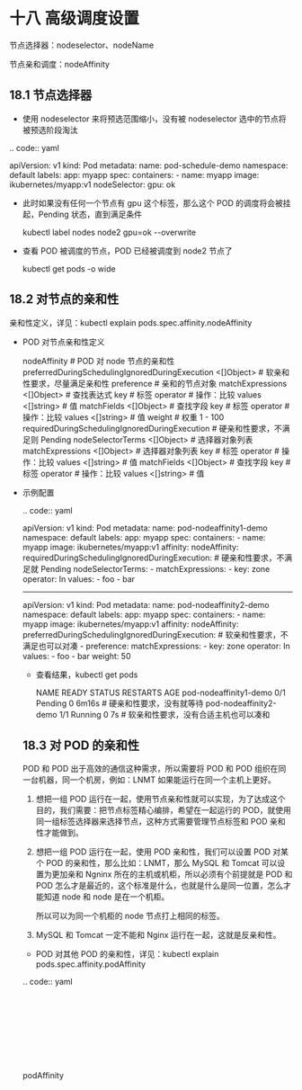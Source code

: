 
十八 高级调度设置
=================

节点选择器：nodeselector、nodeName

节点亲和调度：nodeAffinity

18.1 节点选择器
---------------

-  使用 nodeselector 来将预选范围缩小，没有被 nodeselector
   选中的节点将被预选阶段淘汰

.. code:: yaml

   apiVersion: v1
   kind: Pod
   metadata:
     name: pod-schedule-demo
     namespace: default
     labels:
       app: myapp
   spec:
     containers:
     - name: myapp
       image: ikubernetes/myapp:v1
     nodeSelector:
       gpu: ok

-  此时如果没有任何一个节点有 gpu 这个标签，那么这个 POD
   的调度将会被挂起，Pending 状态，直到满足条件



   kubectl label nodes node2 gpu=ok --overwrite

-  查看 POD 被调度的节点，POD 已经被调度到 node2 节点了



   kubectl get pods -o wide

18.2 对节点的亲和性
-------------------

亲和性定义，详见：kubectl explain pods.spec.affinity.nodeAffinity

-  POD 对节点亲和性定义



   nodeAffinity             <Object>                                # POD 对 node 节点的亲和性
     preferredDuringSchedulingIgnoredDuringExecution  <[]Object>    # 软亲和性要求，尽量满足亲和性
       preference           <Object>                                # 亲和的节点对象
         matchExpressions   <[]Object>                              # 查找表达式
           key              <string>                                # 标签
           operator         <string>                                # 操作：比较
           values           <[]string>                              # 值
         matchFields        <[]Object>                              # 查找字段
           key              <string>                                # 标签
           operator         <string>                                # 操作：比较
           values           <[]string>                              # 值
       weight               <integer>                               # 权重 1 - 100
     requiredDuringSchedulingIgnoredDuringExecution   <Object>      # 硬亲和性要求，不满足则 Pending
       nodeSelectorTerms    <[]Object>                              # 选择器对象列表
         matchExpressions   <[]Object>                              # 选择器对象列表
           key              <string>                                # 标签
           operator         <string>                                # 操作：比较
           values           <[]string>                              # 值
         matchFields        <[]Object>                              # 查找字段
           key              <string>                                # 标签
           operator         <string>                                # 操作：比较
           values           <[]string>                              # 值

-  示例配置

.. code:: yaml

   apiVersion: v1
   kind: Pod
   metadata:
     name: pod-nodeaffinity1-demo
     namespace: default
     labels:
       app: myapp
   spec:
     containers:
     - name: myapp
       image: ikubernetes/myapp:v1
     affinity:
       nodeAffinity:
         requiredDuringSchedulingIgnoredDuringExecution:        # 硬亲和性要求，不满足就 Pending
           nodeSelectorTerms:
           - matchExpressions:
             - key: zone
               operator: In
               values:
               - foo
               - bar

   ---
   apiVersion: v1
   kind: Pod
   metadata:
     name: pod-nodeaffinity2-demo
     namespace: default
     labels:
       app: myapp
   spec:
     containers:
     - name: myapp
       image: ikubernetes/myapp:v1
     affinity:
       nodeAffinity:
         preferredDuringSchedulingIgnoredDuringExecution:     # 软亲和性要求，不满足也可以对凑
         - preference:
             matchExpressions:
             - key: zone
               operator: In
               values:
               - foo
               - bar
           weight: 50

-  查看结果，kubectl get pods



   NAME                     READY   STATUS    RESTARTS   AGE
   pod-nodeaffinity1-demo   0/1     Pending   0          6m16s  # 硬亲和性要求，没有就等待
   pod-nodeaffinity2-demo   1/1     Running   0          7s     # 软亲和性要求，没有合适主机也可以凑和

18.3 对 POD 的亲和性
--------------------

POD 和 POD 出于高效的通信这种需求，所以需要将 POD 和 POD
组织在同一台机器，同一个机房，例如：LNMT 如果能运行在同一个主机上更好。

1. 想把一组 POD
   运行在一起，使用节点亲和性就可以实现，为了达成这个目的，我们需要：把节点标签精心编排，希望在一起运行的
   POD，就使用同一组标签选择器来选择节点，这种方式需要管理节点标签和 POD
   亲和性才能做到。

2. 想把一组 POD 运行在一起，使用 POD 亲和性，我们可以设置 POD 对某个 POD
   的亲和性，那么比如：LNMT，那么 MySQL 和 Tomcat 可以设置为更加亲和
   Ngninx 所在的主机或机柜，所以必须有个前提就是 POD 和 POD
   怎么才是最近的，这个标准是什么，也就是什么是同一位置，怎么才能知道
   node 和 node 是在一个机柜。

   所以可以为同一个机柜的 node 节点打上相同的标签。

3. MySQL 和 Tomcat 一定不能和 Nginx 运行在一起，这就是反亲和性。

-  POD 对其他 POD 的亲和性，详见：kubectl explain
   pods.spec.affinity.podAffinity

.. code:: yaml

   podAffinity                <Object>                              # POD 对其他 POD 的亲和性
     preferredDuringSchedulingIgnoredDuringExecution  <[]Object>    # 软性亲和性，尽量满足亲和性
       podAffinityTerm        <Object>                              # 亲和的 POD 对象
         labelSelector        <Object>                              # 标签选择器对象列表
           matchExpressions   <[]Object>                            # 标签选择器对象，选 POD 标签
             key              <string>                              # 标签
             operator         <string>                              # 操作：比较
             values           <[]string>                            # 值
           matchLabels        <map[string]string>                   # 集合标签选择器
         namespaces           <[]string>                            # 名称空间的列表
         topologyKey          <string>                              # 亲和判断条件
       weight                 <integer>                             # 权重 1 - 100
     requiredDuringSchedulingIgnoredDuringExecution   <[]Object>    # 硬性亲和性，不满足则 Pending
       labelSelector          <Object>                              # 标签选择器对象列表
         matchExpressions   <[]Object>                              # 标签选择器对象，选 POD 标签
           key              <string>                                # 标签
           operator         <string>                                # 操作：比较
           values           <[]string>                              # 值
         matchLabels        <map[string]string>                     # 集合标签选择器
       namespaces             <[]string>                            # 名称空间的列表
       topologyKey            <string>                              # 亲和判断条件

-  示例配置

.. code:: yaml

   apiVersion: v1
   kind: Pod
   metadata:
     name: pod1
     namespace: default
     labels:
       app: myapp
       tier: frontend
   spec:
     containers:
     - name: myapp
       image: ikubernetes/myapp:v1

   ---
   apiVersion: v1
   kind: Pod
   metadata:
     name: pod2
     namespace: default
     labels:
       app: db
       tier: db
   spec:
     containers:
     - name: busybox
       image: busybox:latest
       imagePullPolicy: IfNotPresent
       command:
       - "sh"
       - "-c"
       - "sleep 3600"
     affinity:
       podAffinity:
         requiredDuringSchedulingIgnoredDuringExecution:   # 硬亲和性要求，不满足的 Pending
         - labelSelector:
             matchExpressions:
             - key: app
               operator: In
               values:
               - myapp
           topologyKey: kubernetes.io/hostname             # 亲和性的依据为同一个主机名则亲和

-  查看结果，kubectl get pods -o wide



   NAME   READY   STATUS    RESTARTS   AGE     IP           NODE    NOMINATED NODE   READINESS GATES
   pod1   1/1     Running   0          3m33s   10.244.2.4   node3   <none>           <none>
   pod2   1/1     Running   0          3m33s   10.244.2.5   node3   <none>           <none>

18.4 对 POD 的反亲和性
----------------------

-  POD 对其他 POD 的反亲和性，详见：kubectl explain
   pods.spec.affinity.podAntiAffinity

.. code:: yaml

   podAntiAffinity              <Object>                            # POD 对其他 POD 的反亲和性
     preferredDuringSchedulingIgnoredDuringExecution  <[]Object>    # 软性反亲和性，尽量满足亲和性
       podAffinityTerm        <Object>                              # 反亲和的 POD 对象
         labelSelector        <Object>                              # 标签选择器对象列表
           matchExpressions   <[]Object>                            # 标签选择器对象，选 POD 标签
             key              <string>                              # 标签
             operator         <string>                              # 操作：比较
             values           <[]string>                            # 值
           matchLabels        <map[string]string>                   # 集合标签选择器
         namespaces           <[]string>                            # 名称空间的列表
         topologyKey          <string>                              # 亲和判断条件
       weight                 <integer>                             # 权重 1 - 100
     requiredDuringSchedulingIgnoredDuringExecution   <[]Object>    # 硬性反亲和性，不满足则 Pending
       labelSelector          <Object>                              # 标签选择器对象列表
         matchExpressions   <[]Object>                              # 标签选择器对象，选 POD 标签
           key              <string>                                # 标签
           operator         <string>                                # 操作：比较
           values           <[]string>                              # 值
         matchLabels        <map[string]string>                     # 集合标签选择器
       namespaces             <[]string>                            # 名称空间的列表
       topologyKey            <string>                              # 亲和判断条件

-  配置清单

.. code:: yaml

   apiVersion: v1
   kind: Pod
   metadata:
     name: pod3
     namespace: default
     labels:
       app: myapp
       tier: frontend
   spec:
     containers:
     - name: myapp
       image: ikubernetes/myapp:v1

   ---
   apiVersion: v1
   kind: Pod
   metadata:
     name: pod4
     namespace: default
     labels:
       app: db
       tier: db
   spec:
     containers:
     - name: busybox
       image: busybox:latest
       imagePullPolicy: IfNotPresent
       command:
       - "sh"
       - "-c"
       - "sleep 3600"
     affinity:
       podAntiAffinity:
         requiredDuringSchedulingIgnoredDuringExecution:   # 硬亲和性要求，不满足的 Pending
         - labelSelector:
             matchExpressions:
             - key: app
               operator: In
               values:
               - myapp
           topologyKey: kubernetes.io/hostname             # 反亲和性的依据为同一个主机名

18.5 node 污点
--------------

污点只用在 node
上的键值属性（nodes.spec.taints），它的作用是拒绝不能容忍这些污点的 POD
运行的，因此需要在 POD
上定义容忍度（pods.spec.tolerations），它也是键值数据，是一个列表，表示
POD 可以容忍的污点列表。

一个 POD 能不能运行在一个节点上，就是 pods.spec.tolerations
列表中是否包括了 nodes.spec.taints 中的数据。

-  node 污点清单格式，详见：kubectl explain node.spec.taints

.. code:: yaml

   taints          <[]Object>     # 污点对象列表
     effect        <string>       # 当 POD 不能容忍这个污点的时候，要采取的行为，也就是排斥不容忍污点的 POD
       NoSchedule                 # 影响调度过程，但是已经调度完成 POD 无影响
       PreferNoSchedule           # 影响调度过程，尝试驱逐调度已经完成的但不容忍新污点的 POD
       NoExecute                  # 新增的污点，影响新的调度过程，且强力驱逐调度已经完成的但不容忍新污点的 POD
     key           <string>       # 键
     timeAdded     <string>       # 
     value         <string>       # 值

-  给 node 打上污点，键为 node-type 值为 production，污点动作



   kubectl taint node node2 node-type=production:NoSchedule

-  删除 node 上的一个污点



   kubectl taint node node2 node-type-

-  测试清单

.. code:: yaml

   apiVersion: apps/v1
   kind: Deployment
   metadata:
     name: myapp-deploy
     namespace: default
   spec:
     replicas: 4
     selector:
       matchLabels:
         app: myapp
         release: canary
     template:
       metadata:
         labels:
           app: myapp
           release: canary
       spec:
         containers:
           - name: myapp
             image: ikubernetes/myapp:v2
             ports:
               - name: http
                 containerPort: 80

-  查看结果，kubectl get pods -o wide，因为 POD 没有定义容忍 node2
   的污点

.. code:: yaml

   NAME                            READY   STATUS    RESTARTS   AGE   IP            NODE    NOMINATED NODE   READINESS GATES
   myapp-deploy-675558bfc5-4x5cf   1/1     Running   0          9s    10.244.2.13   node3   <none>           <none>
   myapp-deploy-675558bfc5-58f2s   1/1     Running   0          9s    10.244.2.10   node3   <none>           <none>
   myapp-deploy-675558bfc5-gz4kv   1/1     Running   0          9s    10.244.2.12   node3   <none>           <none>
   myapp-deploy-675558bfc5-hlxdd   1/1     Running   0          9s    10.244.2.11   node3   <none>           <none>

-  此时给 node3 也打上污点，并驱逐原有的 POD



   kubectl taint node node3 node-type=dev:NoExecute

-  查看结果，kubectl get pods -o wide，因为 node3
   新增的污点驱逐了不能容忍污点的 POD ，所以 POD 被挂起



   NAME                            READY   STATUS    RESTARTS   AGE   IP       NODE     NOMINATED NODE   READINESS GATES
   myapp-deploy-675558bfc5-22wpj   0/1     Pending   0          10s   <none>   <none>   <none>           <none>
   myapp-deploy-675558bfc5-lctv5   0/1     Pending   0          14s   <none>   <none>   <none>           <none>
   myapp-deploy-675558bfc5-m5qdh   0/1     Pending   0          15s   <none>   <none>   <none>           <none>
   myapp-deploy-675558bfc5-z8c4q   0/1     Pending   0          14s   <none>   <none>   <none>           <none>

18.6 POD 污点容忍
-----------------

-  POD 容忍度，详见：kubectl explain pods.spec.tolerations

.. code:: yaml

   tolerations            <[]Object>    # 容忍度对象
     effect               <string>      # 能否容忍 node 上的污点驱逐策略，为空表示容忍任何驱逐策略
       NoSchedule                       # 能容忍 node 污点的 NoSchedule
       PreferNoSchedule                 # 能容忍 node 污点的 PreferNoSchedule
       NoExecute                        # 能容忍 node 污点的 NoExecute
     key                  <string>      # 污点的键
     operator             <string>      # Exists 污点存在不管什么值，Equal 污点的值必须等值
     tolerationSeconds    <integer>     # 容忍时间，即如果被驱逐，可以等多久再走，默认 0 秒，NoExecute 使用
     value                <string>      # 污点的值

-  给 node2 、node3 分别打污点



   kubectl taint node node2 node-type=production:NoSchedule
   kubectl taint node node3 node-type=dev:NoExecute

-  定义 POD 清单文件，容忍 node 上存在 node-type 值为 dev
   的污点、接受被驱逐。

.. code:: yaml

   apiVersion: apps/v1
   kind: Deployment
   metadata:
     name: myapp-deploy
     namespace: default
   spec:
     replicas: 4
     selector:
       matchLabels:
         app: myapp
         release: canary
     template:
       metadata:
         labels:
           app: myapp
           release: canary
       spec:
         containers:
           - name: myapp
             image: ikubernetes/myapp:v2
             ports:
               - name: http
                 containerPort: 80
         tolerations:
         - key: node-type
           operator: Equal
           value: dev
           effect: NoExecute

-  查看结果，kubectl get pods -o wide，运行在自己容忍的污点的节点上了

.. code:: yaml

   NAME                           READY   STATUS    RESTARTS   AGE     IP            NODE    NOMINATED NODE   READINESS GATES
   myapp-deploy-97578cf74-5v2r6   1/1     Running   0          6m22s   10.244.2.16   node3   <none>           <none>
   myapp-deploy-97578cf74-gbfj7   1/1     Running   0          6m22s   10.244.2.14   node3   <none>           <none>
   myapp-deploy-97578cf74-l4lbv   1/1     Running   0          6m22s   10.244.2.15   node3   <none>           <none>
   myapp-deploy-97578cf74-zvn8f   1/1     Running   0          6m20s   10.244.2.17   node3   <none>           <none>

-  为节点增加新的污点，设置驱离 POD

   kubectl taint node node3 disk=hdd:NoExecute --overwrite

-  查看结果，kubectl get pods -o wide，POD 不能容忍新的污点，结果被驱逐



   NAME                           READY   STATUS    RESTARTS   AGE   IP       NODE     NOMINATED NODE   READINESS GATES
   myapp-deploy-97578cf74-84bfz   0/1     Pending   0          6s    <none>   <none>   <none>           <none>
   myapp-deploy-97578cf74-fxk2d   0/1     Pending   0          5s    <none>   <none>   <none>           <none>
   myapp-deploy-97578cf74-jp99j   0/1     Pending   0          6s    <none>   <none>   <none>           <none>
   myapp-deploy-97578cf74-vdkbx   0/1     Pending   0          6s    <none>   <none>   <none>           <none>
